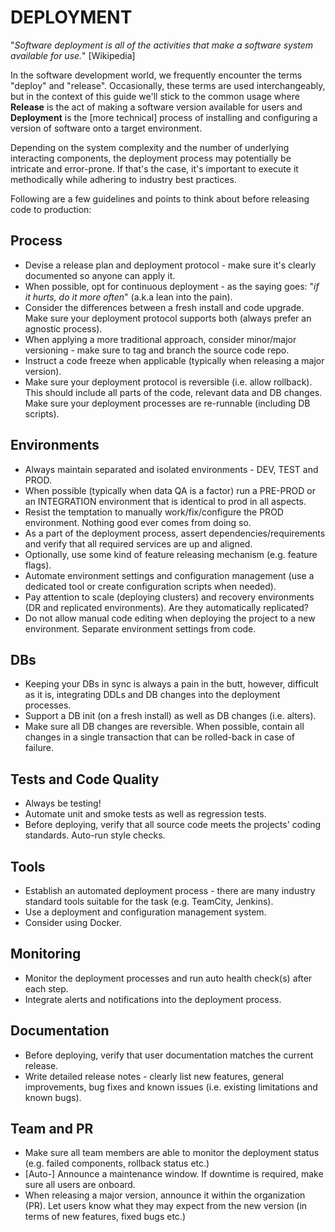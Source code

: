 DEPLOYMENT
==========

"*Software deployment is all of the activities that make a software system
available for use.*" [Wikipedia]

In the software development world, we frequently encounter the terms "deploy"
and "release". Occasionally, these terms are used interchangeably, but
in the context of this guide we'll stick to the common usage where
**Release** is the act of making a software version available for users and
**Deployment** is the [more technical] process of installing and configuring a
version of software onto a target environment.

Depending on the system complexity and the number of underlying interacting
components, the deployment process may potentially be intricate and error-prone.
If that's the case, it's important to execute it methodically while adhering
to industry best practices.

Following are a few guidelines and points to think about before releasing
code to production:


Process
-------
* Devise a release plan and deployment protocol - make sure it's clearly
  documented so anyone can apply it.
* When possible, opt for continuous deployment - as the saying goes:
  "*if it hurts, do it more often*" (a.k.a lean into the pain).
* Consider the differences between a fresh install and code upgrade.
  Make sure your deployment protocol supports both (always prefer an
  agnostic process).
* When applying a more traditional approach, consider minor/major versioning -
  make sure to tag and branch the source code repo.
* Instruct a code freeze when applicable (typically when releasing
  a major version).
* Make sure your deployment protocol is reversible (i.e. allow rollback).
  This should include all parts of the code, relevant data and DB changes.
  Make sure your deployment processes are re-runnable (including DB scripts).


Environments
------------
* Always maintain separated and isolated environments - DEV, TEST and PROD.
* When possible (typically when data QA is a factor) run a PRE-PROD or an
  INTEGRATION environment that is identical to prod in all aspects.
* Resist the temptation to manually work/fix/configure the PROD environment.
  Nothing good ever comes from doing so.
* As a part of the deployment process, assert dependencies/requirements and
  verify that all required services are up and aligned.
* Optionally, use some kind of feature releasing mechanism (e.g. feature flags).
* Automate environment settings and configuration management (use a dedicated
  tool or create configuration scripts when needed).
* Pay attention to scale (deploying clusters) and recovery environments
  (DR and replicated environments). Are they automatically replicated?
* Do not allow manual code editing when deploying the project to a new environment.
  Separate environment settings from code.


DBs
---
* Keeping your DBs in sync is always a pain in the butt, however, difficult as it is, integrating DDLs and DB changes into the deployment processes.
* Support a DB init (on a fresh install) as well as DB changes (i.e. alters).
* Make sure all DB changes are reversible. When possible, contain all changes
  in a single transaction that can be rolled-back in case of failure.


Tests and Code Quality
----------------------
* Always be testing!
* Automate unit and smoke tests as well as regression tests.
* Before deploying, verify that all source code meets the projects' coding
  standards. Auto-run style checks.


Tools
-----
* Establish an automated deployment process - there are many industry standard
  tools suitable for the task (e.g. TeamCity, Jenkins).
* Use a deployment and configuration management system.
* Consider using Docker.


Monitoring
--------------
* Monitor the deployment processes and run auto health check(s) after each step.
* Integrate alerts and notifications into the deployment process.


Documentation
-------------
* Before deploying, verify that user documentation matches the current release.
* Write detailed release notes - clearly list new features, general
  improvements, bug fixes and known issues (i.e. existing limitations and known bugs).


Team and PR
-----------
* Make sure all team members are able to monitor the deployment status
  (e.g. failed components, rollback status etc.)
* [Auto-] Announce a maintenance window. If downtime is required, make sure
  all users are onboard.
* When releasing a major version, announce it within the organization (PR).
  Let users know what they may expect from the new version (in terms of
  new features, fixed bugs etc.)
